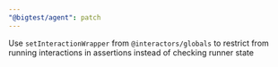 ```yaml
---
"@bigtest/agent": patch
---
```


Use `setInteractionWrapper` from `@interactors/globals` to restrict from running interactions in assertions instead of checking runner state
